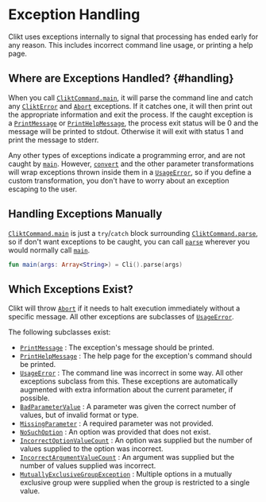 # Exception Handling

Clikt uses exceptions internally to signal that processing has ended
early for any reason. This includes incorrect command line usage, or
printing a help page.

## Where are Exceptions Handled? {#handling}
When you call [`CliktCommand.main`](api/clikt/com.github.ajalt.clikt.core/-clikt-command/main/),
it will parse the command line and catch any
[`CliktError`](api/clikt/com.github.ajalt.clikt.core/-clikt-error/) and
[`Abort`](api/clikt/com.github.ajalt.clikt.core/-abort/) exceptions. If it catches one, it
will then print out the appropriate information and exit the process. If the caught exception is a
[`PrintMessage`](api/clikt/com.github.ajalt.clikt.core/-print-message/) or
[`PrintHelpMessage`](api/clikt/com.github.ajalt.clikt.core/-print-help-message/), the
process exit status will be 0 and the message will be printed to stdout. Otherwise it will exit with
status 1 and print the message to stderr.

Any other types of exceptions indicate a programming error, and are not caught by
[`main`](api/clikt/com.github.ajalt.clikt.core/-clikt-command/main/). However,
[`convert`](api/clikt/com.github.ajalt.clikt.parameters.options/convert/) and the other
parameter transformations will wrap exceptions thrown inside them in a
[`UsageError`](api/clikt/com.github.ajalt.clikt.core/-usage-error/), so if you define a
custom transformation, you don't have to worry about an exception escaping to the user.

## Handling Exceptions Manually

[`CliktCommand.main`](api/clikt/com.github.ajalt.clikt.core/-clikt-command/main/) is just a
`try`/`catch` block surrounding
[`CliktCommand.parse`](api/clikt/com.github.ajalt.clikt.core/-clikt-command/parse/), so if don't
want exceptions to be caught, you can call
[`parse`](api/clikt/com.github.ajalt.clikt.core/-clikt-command/parse/) wherever you would
normally call [`main`](api/clikt/com.github.ajalt.clikt.core/-clikt-command/main/).

```kotlin
fun main(args: Array<String>) = Cli().parse(args)
```

## Which Exceptions Exist?

Clikt will throw [`Abort`](api/clikt/com.github.ajalt.clikt.core/-abort/) if
it needs to halt execution immediately without a specific message. All
other exceptions are subclasses of [`UsageError`](api/clikt/com.github.ajalt.clikt.core/-usage-error/).

The following subclasses exist:

* [`PrintMessage`](api/clikt/com.github.ajalt.clikt.core/-print-message/) : The exception's message should be printed.
* [`PrintHelpMessage`](api/clikt/com.github.ajalt.clikt.core/-print-help-message/) : The help page for the exception's command should be printed.
* [`UsageError`](api/clikt/com.github.ajalt.clikt.core/-usage-error/) : The command line was incorrect in some way. All other exceptions subclass from this. These exceptions are automatically augmented with extra information about the current parameter, if possible.
* [`BadParameterValue`](api/clikt/com.github.ajalt.clikt.core/-bad-parameter-value/) : A parameter was given the correct number of values, but of invalid format or type.
* [`MissingParameter`](api/clikt/com.github.ajalt.clikt.core/-missing-parameter/) : A required parameter was not provided.
* [`NoSuchOption`](api/clikt/com.github.ajalt.clikt.core/-no-such-option/) : An option was provided that does not exist.
* [`IncorrectOptionValueCount`](api/clikt/com.github.ajalt.clikt.core/-incorrect-option-value-count/) : An option was supplied but the number of values supplied to the option was incorrect.
* [`IncorrectArgumentValueCount`](api/clikt/com.github.ajalt.clikt.core/-incorrect-argument-value-count/) : An argument was supplied but the number of values supplied was incorrect.
* [`MutuallyExclusiveGroupException`](api/clikt/com.github.ajalt.clikt.core/-mutually-exclusive-group-exception/) : Multiple options in a mutually exclusive group were supplied when the group is restricted to a single value.
